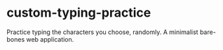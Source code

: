 # custom-typing-practice
 Practice typing the characters you choose, randomly. A minimalist bare-bones web application.
